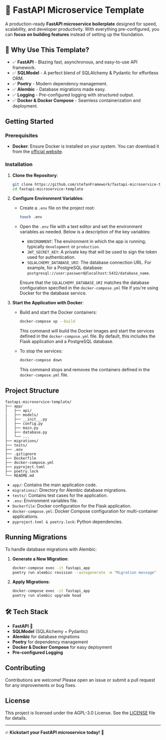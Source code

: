 # 🚀 FastAPI Microservice Template  

A production-ready **FastAPI microservice boilerplate** designed for speed, scalability, and developer productivity. With everything pre-configured, you can **focus on building features** instead of setting up the foundation.  

## 🎯 Why Use This Template?  

- ✅ **FastAPI** - Blazing fast, asynchronous, and easy-to-use API framework.  
- ✅ **SQLModel** - A perfect blend of SQLAlchemy & Pydantic for effortless ORM.  
- ✅ **Poetry** - Modern dependency management.  
- ✅ **Alembic** - Database migrations made easy.  
- ✅ **Logging** - Pre-configured logging with structured output.  
- ✅ **Docker & Docker Compose** - Seamless containerization and deployment.  

## Getting Started

### Prerequisites

- **Docker**: Ensure Docker is installed on your system. You can download it from the [official website](https://www.docker.com/get-started).

### Installation

1. **Clone the Repository**:

   ```bash
   git clone https://github.com/stefanFramework/fastapi-microservice-template.git
   cd fastapi-microservice-template
   ```

2. **Configure Environment Variables**:

   - Create a `.env` file on the project root:

     ```bash
     touch .env
     ```

   - Open the `.env` file with a text editor and set the environment variables as needed. Below is a description of the key variables:
     - `ENVIRONMENT`: The environment in which the app is running; typically `development` or `production`.
     - `JWT_SECRET_KEY`: A private key that will be used to sign the token used for authentication.
     - `SQLALCHEMY_DATABASE_URI`: The database connection URL. For example, for a PostgreSQL database: `postgresql://user:password@localhost:5432/database_name`.

     Ensure that the `SQLALCHEMY_DATABASE_URI` matches the database configuration specified in the `docker-compose.yml` file if you're using Docker for the database service.

3. **Start the Application with Docker**:

   - Build and start the Docker containers:

     ```bash
     docker-compose up --build
     ```

     This command will build the Docker images and start the services defined in the `docker-compose.yml` file. By default, this includes the Flask application and a PostgreSQL database.

   - To stop the services:

     ```bash
     docker-compose down
     ```

     This command stops and removes the containers defined in the `docker-compose.yml` file.

## Project Structure

```
fastapi-microservice-template/
├── app/
│   ├── api/
|   ├── models/
│   ├── __init__.py
│   ├── config.py
│   ├── main.py
│   ├── database.py
│   └── ...
├── migrations/
├── tests/
├── .env
├── .gitignore
├── Dockerfile
├── docker-compose.yml
├── pyproject.toml
├── poetry.lock
└── README.md
```

- `app/`: Contains the main application code.
- `migrations/`: Directory for Alembic database migrations.
- `tests/`: Contains test cases for the application.
- `.env`:  Environment variables file.
- `Dockerfile`: Docker configuration for the Flask application.
- `docker-compose.yml`: Docker Compose configuration for multi-container applications.
- `pyproject.toml & poetry.lock`: Python dependencies.

## Running Migrations

To handle database migrations with Alembic:

1. **Generate a New Migration**:

   ```bash
   docker-compose exec -it fastapi_app
   poetry run alembic revision --autogenerate -m "Migration message"
   ```

2. **Apply Migrations**:

   ```bash
   docker-compose exec -it fastapi_app
   poetry run alembic upgrade head
   ```

## 🛠️ Tech Stack  
- **FastAPI** 🚀  
- **SQLModel** (SQLAlchemy + Pydantic)  
- **Alembic** for database migrations  
- **Poetry** for dependency management  
- **Docker & Docker Compose** for easy deployment  
- **Pre-configured Logging**  

## Contributing

Contributions are welcome! Please open an issue or submit a pull request for any improvements or bug fixes.

## License

This project is licensed under the AGPL-3.0 License. See the [LICENSE](LICENSE) file for details.

---

🔥 **Kickstart your FastAPI microservice today!** 🚀  
